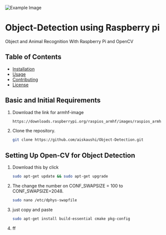 ![Example Image](https://via.placeholder.com/150)


# Object-Detection using Raspberry pi

Object and Animal Recognition With Raspberry Pi and OpenCV

## Table of Contents
- [Installation](#installation)
- [Usage](#usage)
- [Contributing](#contributing)
- [License](#license)

## Basic and Initial Requirements
1. Download the link for armhf-image
   ```bash
   https://downloads.raspberrypi.org/raspios_armhf/images/raspios_armhf-2021-05-28/
2. Clone the repository.
   ```bash
   git clone https://github.com/aiskaushi/Object-Detection.git


## Setting Up Open-CV for Object Detection
1. Download this by click
   ```bash
   sudo apt-get update && sudo apt-get upgrade
2. The change the number on CONF_SWAPSIZE = 100 to CONF_SWAPSIZE=2048.
   ```bash
   sudo nano /etc/dphys-swapfile
3. just copy and paste
   ```bash
   sudo apt-get install build-essential cmake pkg-config
3. ff   



